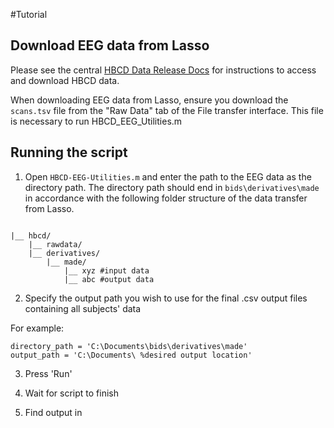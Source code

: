 #Tutorial

## Download EEG data from Lasso 

Please see the central [HBCD Data Release Docs](https://hbcd-docs.readthedocs.io/data_access/) for instructions to access and download HBCD data.

When downloading EEG data from Lasso, ensure you download the ``scans.tsv`` file from the "Raw Data" tab of the File transfer interface. This file is necessary to run HBCD_EEG_Utilities.m 

## Running the script 

1. Open `HBCD-EEG-Utilities.m` and enter the path to the EEG data as the directory path. 
The directory path should end in `bids\derivatives\made` in accordance with the following folder structure of the data transfer from Lasso. 

```{r}

|__ hbcd/
    |__ rawdata/ 
    |__ derivatives/ 
        |__ made/
            |__ xyz #input data
            |__ abc #output data 

```
2. Specify the output path you wish to use for the final .csv output files containing all subjects' data

For example: 

```{r}
directory_path = 'C:\Documents\bids\derivatives\made'
output_path = 'C:\Documents\ %desired output location'
```
3. Press 'Run' 

4. Wait for script to finish

5. Find output in 
